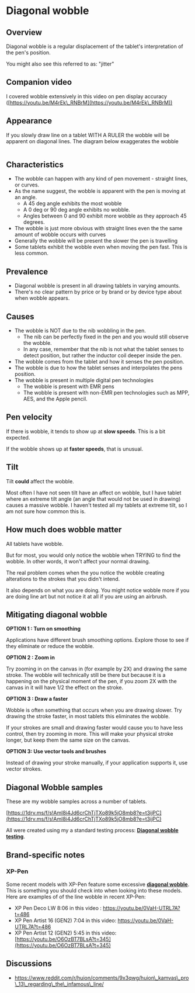 # Diagonal wobble

## **Overview**

Diagonal wobble is a regular displacement of the tablet's interpretation of the pen's position.&#x20;

You might also see this referred to as: "jitter"

## Companion video

I covered wobble extensively in this video on pen display accuracy ([https://youtu.be/M4rEk\_RNBrM](https://youtu.be/M4rEk\_RNBrM))

## Appearance&#x20;

If you slowly draw line on a tablet WITH A RULER the wobble will be apparent on diagonal lines. The diagram below exaggerates the wobble

<figure><img src="../../../.gitbook/assets/Artboard 1-80.jpg" alt=""><figcaption></figcaption></figure>

## Characteristics

* The wobble can happen with any kind of pen movement - straight lines, or curves.&#x20;
* As the name suggest, the wobble is apparent with the pen is moving at an angle.
  * A 45 deg angle exhibits the most wobble
  * A 0 deg or 90 deg angle exhibits no wobble.
  * Angles between 0 and 90 exhibit more wobble as they approach 45 degrees.&#x20;
* The wobble is just more obvious with straight lines even the the same amount of wobble occurs with curves
* Generally the wobble will be present the slower the pen is travelling
* Some tablets exhibit the wobble even when moving the pen fast. This is less common.

## Prevalence

* Diagonal wobble is present in all drawing tablets in varying amounts.&#x20;
* There's no clear pattern by price or by brand or by device type about when wobble appears.

## Causes

* The wobble is NOT due to the nib wobbling in the pen.&#x20;
  * The nib can be perfectly fixed in the pen and you would still observe the wobble.
  * In any case, remember that the nib is not what the tablet senses to detect position, but rather the inductor coil deeper inside the pen.&#x20;
* The wobble comes from the tablet and how it senses the pen position.
* The wobble is due to how the tablet senses and interpolates the pens position.
* The wobble is present in multiple digital pen technologies
  * The wobble is present with EMR pens
  * The wobble is present with non-EMR pen technologies such as MPP, AES, and the Apple pencil.

## Pen velocity

If there is wobble, it tends to show up at **slow speeds**. This is a bit expected.&#x20;

If the wobble shows up at **faster speeds**, that is unusual.

## Tilt

Tilt **could** affect the wobble.&#x20;

Most often I have not seen tilt have an affect on wobble, but I have tablet where an extreme tilt angle (an angle that would not be used in drawing) causes a massive wobble. I haven't tested all my tablets at extreme tilt, so I am not sure how common this is.

## How much does wobble matter

All tablets have wobble.

But for most, you would only notice the wobble when TRYING to find the wobble. In other words, it won't affect your normal drawing.

The real problem comes when the you notice the wobble creating alterations to the strokes that you didn't intend.&#x20;

It also depends on what you are doing. You might notice wobble more if you are doing line art but not notice it at all if you are using an airbrush.

## Mitigating diagonal wobble

**OPTION 1 : Turn on smoothing**

Applications have different brush smoothing options. Explore those to see if they eliminate or reduce the wobble.

**OPTION 2 : Zoom in**

Try zooming in on the canvas in (for example by 2X) and drawing the same stroke. The wobble will technically still be there but because it is a happening on the physical moment of the pen, if you zoom 2X with the canvas in it will have 1/2 the effect on the stroke.

**OPTION 3 : Draw a faster**

Wobble is often something that occurs when you are drawing slower. Try drawing the stroke faster, in most tablets this eliminates the wobble.

If your strokes are small and drawing faster would cause you to have less control, then try zooming in more. This will make your physical stroke longer, but keep them the same size on the canvas.

**OPTION 3: Use vector tools and brushes**

Instead of drawing your stroke manually, if your application supports it, use vector strokes.&#x20;

## Diagonal Wobble samples

These are my wobble samples across a number of tablets.&#x20;

[https://1drv.ms/f/s!Aml8i4Jd6crChTjTXo89k5jO8mb8?e=t3ijPC](https://1drv.ms/f/s!Aml8i4Jd6crChTjTXo89k5jO8mb8?e=t3ijPC)

All were created using my a standard testing process: [**Diagonal wobble testing**](../../../resources/process/diagonal-wobble-testing.md).

## Brand-specific notes

### XP-Pen&#x20;

Some recent models with XP-Pen feature some excessive [**diagonal wobble**](./). This is something you should check into when looking into these models. Here are examples of of the line wobble in recent XP-Pen:

* XP Pen Deco LW 8:06 in this video : [https://youtu.be/0VaH-UTRL7A?t=486 ](https://youtu.be/0VaH-UTRL7A?t=486)
* XP Pen Artist 16 (GEN2) 7:04 in this video: [https://youtu.be/0VaH-UTRL7A?t=486 ](https://youtu.be/0VaH-UTRL7A?t=486)
* XP Pen Artist 12 (GEN2) 5:45 in this video: [https://youtu.be/O6OzBT7BLsA?t=345](https://youtu.be/O6OzBT7BLsA?t=345)

## Discussions

* [https://www.reddit.com/r/huion/comments/9x3qwg/huion\_kamvas\_pro\_13\_regarding\_the\_infamous\_line/  \
  ](https://www.reddit.com/r/huion/comments/9x3qwg/huion\_kamvas\_pro\_13\_regarding\_the\_infamous\_line/)

